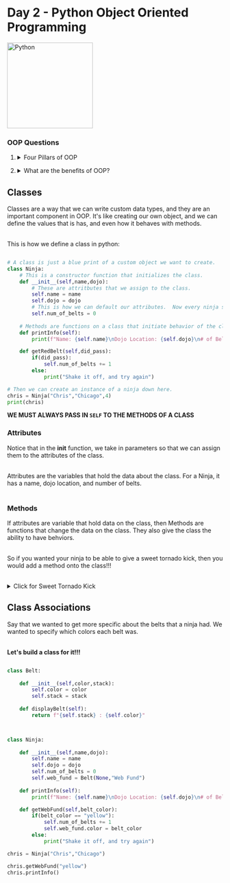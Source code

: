 # Day 2 - Python Object Oriented Programming

<img src="https://github.com/adion81/python_lectures/blob/master/assets/python.png" alt="Python" width="200px" > 

### OOP Questions

1. <details>
    <summary>Four Pillars of OOP</summary>
    <ul>
        <li>Encapsulation</li>
        <li>Abstraction</li>
        <li>Polymorphism</li>
        <li>Inheritance</li>
    </ul>
</details>

2. <details>
    <summary>What are the benefits of OOP?</summary>
    <ul>
        <li>Resuability</li>
        <li>Simplicity</li>
        <li>Easily Maintainable</li>
        <li>Security for Class Variables</li>
    </ul>
</details>


## Classes

Classes are a way that we can write custom data types, and they are an important component in OOP.  It's like creating our own object, and we can define the values that is has, and even how it behaves with methods.<br>
<br>

This is how we define a class in python:

```py

# A class is just a blue print of a custom object we want to create.
class Ninja:
    # This is a constructor function that initializes the class.
    def __init__(self,name,dojo):
        # These are attritbutes that we assign to the class.
        self.name = name
        self.dojo = dojo
        # This is how we can default our attributes.  Now every ninja starts with 0 belts.
        self.num_of_belts = 0
    
    # Methods are functions on a class that initiate behavior of the class
    def printInfo(self):
        print(f"Name: {self.name}\nDojo Location: {self.dojo}\n# of Belts: {self.num_of_belts}")

    def getRedBelt(self,did_pass):
        if(did_pass):
            self.num_of_belts += 1
        else:
            print("Shake it off, and try again")

# Then we can create an instance of a ninja down here.
chris = Ninja("Chris","Chicago",4)
print(chris)
```

**WE MUST ALWAYS PASS IN `SELF` TO THE METHODS OF A CLASS**

### Attributes

Notice that in the __init__ function, we take in parameters so that we can assign them to the attributes of the class.<br>
<br>

Attributes are the variables that hold the data about the class.  For a Ninja, it has a name, dojo location, and number of belts.<br>
<br>


### Methods

If attributes are variable that hold data on the class, then Methods are functions that change the data on the class.  They also give the class the ability to have behviors.<br>
<br>

So if you wanted your ninja to be able to give a sweet tornado kick, then you would add a method onto the class!!!<br>
<br>

<details>
    <summary>Click for Sweet Tornado Kick</summary>
    <img src="https://github.com/adion81/python_lectures/blob/master/assets/chuck.jpg" alt="Tornado Kick" width="900px" >
</details>

## Class Associations

Say that we wanted to get more specific about the belts that a ninja had.  We wanted to specify which colors each belt was.<br>
<br>

**Let's build a class for it!!!**
<br>

```py

class Belt:
    
    def __init__(self,color,stack):
        self.color = color
        self.stack = stack
    
    def displayBelt(self):
        return f"{self.stack} : {self.color}"



class Ninja:
   
    def __init__(self,name,dojo):
        self.name = name
        self.dojo = dojo
        self.num_of_belts = 0
        self.web_fund = Belt(None,"Web Fund")
    
    def printInfo(self):
        print(f"Name: {self.name}\nDojo Location: {self.dojo}\n# of Belts: {self.num_of_belts}\n{self.web_fund.displayBelt()}")

    def getWebFund(self,belt_color):
        if(belt_color == "yellow"):
            self.num_of_belts += 1
            self.web_fund.color = belt_color
        else:
            print("Shake it off, and try again")

chris = Ninja("Chris","Chicago")

chris.getWebFund("yellow")
chris.printInfo()

```





